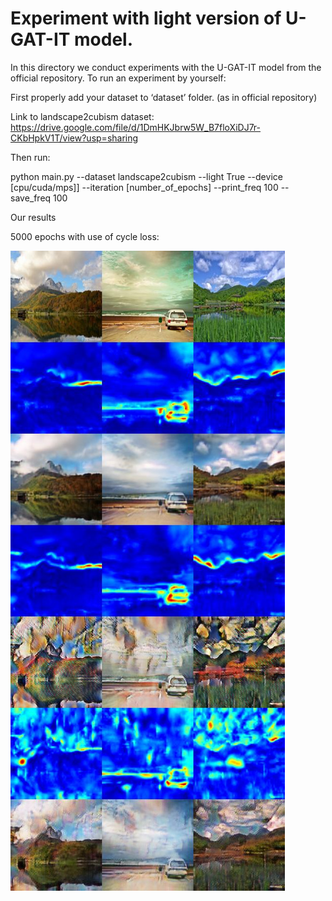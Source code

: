 # Experiment with light version of U-GAT-IT model.

In this directory we conduct experiments with the U-GAT-IT model from the official repository. To run an experiment by yourself:

First properly add your dataset to ‘dataset’ folder. (as in official repository)

Link to landscape2cubism dataset: https://drive.google.com/file/d/1DmHKJbrw5W_B7floXiDJ7r-CKbHpkV1T/view?usp=sharing

Then run:

python main.py --dataset landscape2cubism --light True --device [cpu/cuda/mps]] --iteration [number_of_epochs] --print_freq 100 --save_freq 100

Our results

5000 epochs with use of cycle loss:

![image](./assets/landscape-to-art-v1.jpg)


